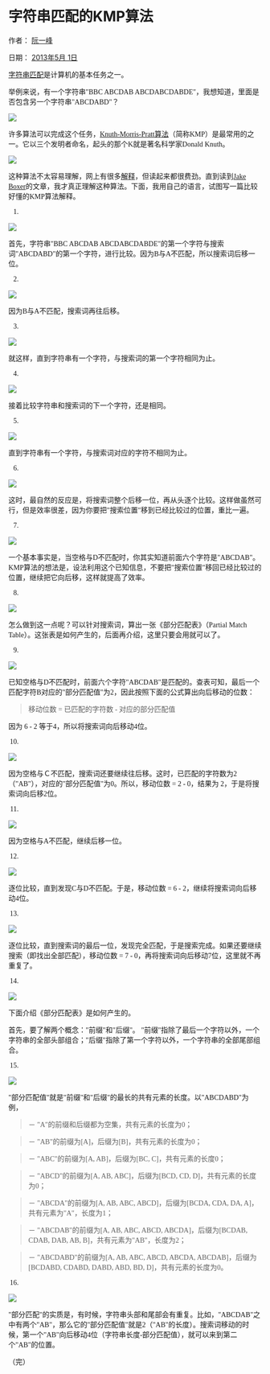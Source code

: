 # 字符串匹配的KMP算法

作者： [阮一峰][0]

日期： [2013年5月 1日][1]
<font face=微软雅黑>

[字符串匹配][2]是计算机的基本任务之一。

举例来说，有一个字符串"BBC ABCDAB ABCDABCDABDE"，我想知道，里面是否包含另一个字符串"ABCDABD"？

![][3]

许多算法可以完成这个任务，[Knuth-Morris-Pratt算法][4]（简称KMP）是最常用的之一。它以三个发明者命名，起头的那个K就是著名科学家Donald Knuth。

![][5]

这种算法不太容易理解，网上有很多[解释][6]，但读起来都很费劲。直到读到[Jake Boxer][7]的文章，我才真正理解这种算法。下面，我用自己的语言，试图写一篇比较好懂的KMP算法解释。

1.

![][8]

首先，字符串"BBC ABCDAB ABCDABCDABDE"的第一个字符与搜索词"ABCDABD"的第一个字符，进行比较。因为B与A不匹配，所以搜索词后移一位。

2.

![][9]

因为B与A不匹配，搜索词再往后移。

3.

![][10]

就这样，直到字符串有一个字符，与搜索词的第一个字符相同为止。

4.

![][11]

接着比较字符串和搜索词的下一个字符，还是相同。

5.

![][12]

直到字符串有一个字符，与搜索词对应的字符不相同为止。

6.

![][13]

这时，最自然的反应是，将搜索词整个后移一位，再从头逐个比较。这样做虽然可行，但是效率很差，因为你要把"搜索位置"移到已经比较过的位置，重比一遍。

7.

![][12]

一个基本事实是，当空格与D不匹配时，你其实知道前面六个字符是"ABCDAB"。KMP算法的想法是，设法利用这个已知信息，不要把"搜索位置"移回已经比较过的位置，继续把它向后移，这样就提高了效率。

8.

![][14]

怎么做到这一点呢？可以针对搜索词，算出一张《部分匹配表》（Partial Match Table）。这张表是如何产生的，后面再介绍，这里只要会用就可以了。

9.

![][12]

已知空格与D不匹配时，前面六个字符"ABCDAB"是匹配的。查表可知，最后一个匹配字符B对应的"部分匹配值"为2，因此按照下面的公式算出向后移动的位数：

> 移动位数 = 已匹配的字符数 - 对应的部分匹配值

因为 6 - 2 等于4，所以将搜索词向后移动4位。

10. 

![][15]

因为空格与Ｃ不匹配，搜索词还要继续往后移。这时，已匹配的字符数为2（"AB"），对应的"部分匹配值"为0。所以，移动位数 = 2 - 0，结果为 2，于是将搜索词向后移2位。

11.

![][16]

因为空格与A不匹配，继续后移一位。

12.

![][17]

逐位比较，直到发现C与D不匹配。于是，移动位数 = 6 - 2，继续将搜索词向后移动4位。

13.

![][18]

逐位比较，直到搜索词的最后一位，发现完全匹配，于是搜索完成。如果还要继续搜索（即找出全部匹配），移动位数 = 7 - 0，再将搜索词向后移动7位，这里就不再重复了。

14.

![][19]

下面介绍《部分匹配表》是如何产生的。

首先，要了解两个概念："前缀"和"后缀"。 "前缀"指除了最后一个字符以外，一个字符串的全部头部组合；"后缀"指除了第一个字符以外，一个字符串的全部尾部组合。

15.

![][14]

"部分匹配值"就是"前缀"和"后缀"的最长的共有元素的长度。以"ABCDABD"为例，

> － "A"的前缀和后缀都为空集，共有元素的长度为0；

> － "AB"的前缀为[A]，后缀为[B]，共有元素的长度为0；

> － "ABC"的前缀为[A, AB]，后缀为[BC, C]，共有元素的长度0；

> － "ABCD"的前缀为[A, AB, ABC]，后缀为[BCD, CD, D]，共有元素的长度为0；

> － "ABCDA"的前缀为[A, AB, ABC, ABCD]，后缀为[BCDA, CDA, DA, A]，共有元素为"A"，长度为1；

> － "ABCDAB"的前缀为[A, AB, ABC, ABCD, ABCDA]，后缀为[BCDAB, CDAB, DAB, AB, B]，共有元素为"AB"，长度为2；

> － "ABCDABD"的前缀为[A, AB, ABC, ABCD, ABCDA, ABCDAB]，后缀为[BCDABD, CDABD, DABD, ABD, BD, D]，共有元素的长度为0。

16.

![][17]

"部分匹配"的实质是，有时候，字符串头部和尾部会有重复。比如，"ABCDAB"之中有两个"AB"，那么它的"部分匹配值"就是2（"AB"的长度）。搜索词移动的时候，第一个"AB"向后移动4位（字符串长度-部分匹配值），就可以来到第二个"AB"的位置。

（完）

</font>

[0]: http://www.ruanyifeng.com
[1]: http://www.ruanyifeng.com/blog/2013/05/
[2]: http://en.wikipedia.org/wiki/String_searching_algorithm
[3]: ../img/bg2013050101.jpg
[4]: http://en.wikipedia.org/wiki/Knuth%E2%80%93Morris%E2%80%93Pratt_algorithm
[5]: ../img/bg2013050102.jpg
[6]: http://www.google.com/search?q=Knuth-Morris-Pratt+algorithm
[7]: http://jakeboxer.com/blog/2009/12/13/the-knuth-morris-pratt-algorithm-in-my-own-words/
[8]: ../img/bg2013050103.png
[9]: ../img/bg2013050104.png
[10]: ../img/bg2013050105.png
[11]: ../img/bg2013050106.png
[12]: ../img/bg2013050107.png
[13]: ../img/bg2013050108.png
[14]: ../img/bg2013050109.png
[15]: ../img/bg2013050110.png
[16]: ../img/bg2013050111.png
[17]: ../img/bg2013050112.png
[18]: ../img/bg2013050113.png
[19]: ../img/bg2013050114.png